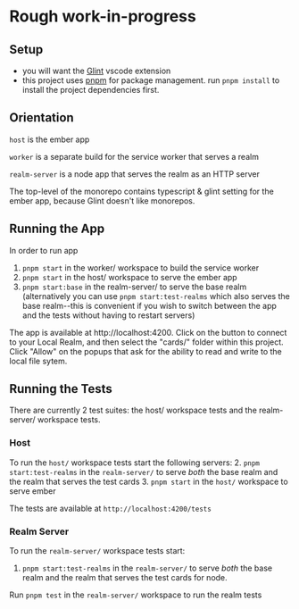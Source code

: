 # Rough work-in-progress

## Setup

- you will want the [Glint](https://marketplace.visualstudio.com/items?itemName=typed-ember.glint-vscode) vscode extension
- this project uses [pnpm](https://pnpm.io/) for package management. run `pnpm install` to install the project dependencies first.

## Orientation

`host` is the ember app

`worker` is a separate build for the service worker that serves a realm

`realm-server` is a node app that serves the realm as an HTTP server

The top-level of the monorepo contains typescript & glint setting for the ember app, because Glint doesn't like monorepos.

## Running the App
In order to run app
1. `pnpm start` in the worker/ workspace to build the service worker
2. `pnpm start` in the host/ workspace to serve the ember app
3. `pnpm start:base` in the realm-server/ to serve the base realm (alternatively you can use `pnpm start:test-realms` which also serves the base realm--this is convenient if you wish to switch between the app and the tests without having to restart servers)

The app is available at http://localhost:4200. Click on the button to connect to your Local Realm, and then select the "cards/" folder within this project. Click "Allow" on the popups that ask for the ability to read and write to the local file sytem.

## Running the Tests
There are currently 2 test suites: the host/ workspace tests and the realm-server/ workspace tests.

### Host
To run the `host/` workspace tests start the following servers:
2. `pnpm start:test-realms` in the `realm-server/` to serve _both_ the base realm and the realm that serves the test cards
3. `pnpm start` in the `host/` workspace to serve ember

The tests are available at `http://localhost:4200/tests`

### Realm Server
To run the `realm-server/` workspace tests start:
1. `pnpm start:test-realms` in the `realm-server/` to serve _both_ the base realm and the realm that serves the test cards for node.

Run `pnpm test` in the `realm-server/` workspace to run the realm tests
